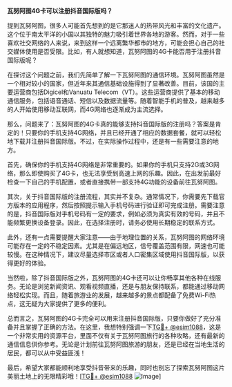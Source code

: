 **瓦努阿图4G卡可以注册抖音国际版吗？**

提到瓦努阿图，很多人可能首先想到的是它那迷人的热带风光和丰富的文化遗产。这个位于南太平洋的小国以其独特的魅力吸引着世界各地的游客。然而，对于一些喜欢社交网络的人来说，来到这样一个远离繁华都市的地方，可能会担心自己的社交媒体使用是否受限。比如，有人就想知道，瓦努阿图的4G卡能否用于注册抖音国际版呢？

在探讨这个问题之前，我们先简单了解一下瓦努阿图的通信环境。瓦努阿图虽然是一个相对较小的国家，但近年来其通信基础设施得到了显著改善。目前，该国的主要运营商包括Digicel和Vanuatu Telecom（VT）。这些运营商提供了基本的移动通信服务，包括语音通话、短信以及数据流量等。随着智能手机的普及，越来越多的人开始使用移动互联网，而4G网络也逐渐成为主流选择。

那么，问题来了：瓦努阿图的4G卡真的能够支持抖音国际版的注册吗？答案是肯定的！只要你的手机支持4G网络，并且已经开通了相应的数据套餐，就可以轻松地下载并注册抖音国际版。不过，在实际操作过程中，还是有一些需要注意的地方。

首先，确保你的手机支持4G网络是非常重要的。如果你的手机只支持2G或3G网络，那么即使购买了4G卡，也无法享受到高速上网的乐趣。因此，在出发前最好检查一下自己的手机配置，或者直接携带一部支持4G功能的设备前往瓦努阿图。

其次，关于抖音国际版的注册流程，其实并不复杂。通常情况下，你需要先下载官方版本的应用程序，然后按照提示输入手机号码进行验证即可完成注册。需要注意的是，抖音国际版对手机号码有一定的要求，例如必须为真实有效的号码，并且不能频繁更换设备登录。因此，在选择注册时，请务必使用长期稳定的联系方式。

此外，还有一点需要提醒大家注意——由于地理位置的关系，瓦努阿图的网络环境可能存在一定的不稳定因素。尤其是在偏远地区，信号覆盖范围有限，网速也可能较慢。在这种情况下，建议尽量选择市区或者人口密集区域使用抖音国际版，以获得更好的体验。

当然啦，除了抖音国际版之外，瓦努阿图的4G卡还可以让你畅享其他各种在线服务。无论是浏览新闻资讯、观看视频直播，还是与朋友保持联系，都能通过移动网络轻松实现。而且，随着旅游业的发展，越来越多的景点都配备了免费Wi-Fi热点，这无疑为大家提供了更多的便利。

总而言之，瓦努阿图的4G卡完全可以用来注册抖音国际版，只要你做好了充分准备并且掌握了正确的方法。在这里，我想特别强调一下[TG💪+ @esim1088](https://t.me/s/esim1088)，这是一个非常实用的资源平台，里面不仅有关于瓦努阿图旅行的各种攻略，还有最新的通信信息供你参考。无论是计划前往瓦努阿图旅游的朋友，还是已经在当地生活的居民，都可以从中受益匪浅！

最后，希望大家都能顺利地享受抖音带来的乐趣，同时也别忘了探索瓦努阿图这片美丽土地上的无限精彩哦！[[TG💪+ @esim1088](https://t.me/s/esim1088) ![Image](https://i.postimg.cc/4NQfJmqS/Snipaste-2025-05-13-00-14-12.png)]